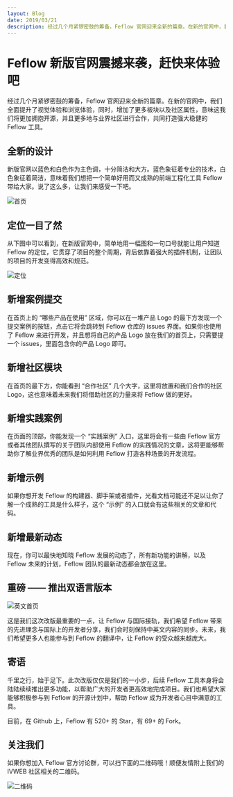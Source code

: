 ```yaml
---
layout: Blog
date: 2019/03/21
description: 经过几个月紧锣密鼓的筹备，Feflow 官网迎来全新的篇章。在新的官网中，我们全面提升了视觉体验和浏览体验，同时，增加了更多板块以及社区属性，意味这我们将更加拥抱开源，并且更多地与业界社区进行合作，共同打造强大稳健的 Feflow 工具。
---
```


# Feflow 新版官网震撼来袭，赶快来体验吧

经过几个月紧锣密鼓的筹备，Feflow 官网迎来全新的篇章。在新的官网中，我们全面提升了视觉体验和浏览体验，同时，增加了更多板块以及社区属性，意味这我们将更加拥抱开源，并且更多地与业界社区进行合作，共同打造强大稳健的 Feflow 工具。

## 全新的设计

新版官网以蓝色和白色作为主色调，十分简洁和大方。蓝色象征着专业的技术，白色象征着简洁，意味着我们想把一个简单好用而又成熟的前端工程化工具 Feflow 带给大家。说了这么多，让我们来感受一下吧。

![首页](https://qpic.url.cn/feeds_pic/ajNVdqHZLLCastvapFH1tgFpeJibVbjc8CiaozHNAfbJjlzJic2QAfo8w/)

## 定位一目了然

从下图中可以看到，在新版官网中，简单地用一幅图和一句口号就能让用户知道 Feflow 的定位，它贯穿了项目的整个周期，背后依靠着强大的插件机制，让团队的项目的开发变得高效和规范。

![定位](https://qpic.url.cn/feeds_pic/ajNVdqHZLLDpPRXGyGx0qAcjtUY32GksiadTCy08baEzr8nBWpeQAAA/)

## 新增案例提交

在首页上的 “哪些产品在使用” 区域，你可以在一堆产品 Logo 的最下方发现一个提交案例的按钮，点击它将会跳转到 Feflow 仓库的 issues 界面。如果你也使用了 Feflow 来进行开发，并且想将自己的产品 Logo 放在我们的首页上，只需要提一个 issues，里面包含你的产品 Logo 即可。

## 新增社区模块

在首页的最下方，你能看到 “合作社区” 几个大字，这里将放置和我们合作的社区 Logo，这也意味着未来我们将借助社区的力量来将 Feflow 做的更好。

## 新增实践案例

在页面的顶部，你能发现一个 “实践案例” 入口，这里将会有一些由 Feflow 官方或者其他团队撰写的关于团队内部使用 Feflow 的实践情况的文章，这将更能够帮助你了解业界优秀的团队是如何利用 Feflow 打造各种场景的开发流程。

## 新增示例

如果你想开发 Feflow 的构建器、脚手架或者插件，光看文档可能还不足以让你了解一个成熟的工具是什么样子，这个 “示例” 的入口就会有这些相关的文章和代码。

## 新增最新动态

现在，你可以最快地知晓 Feflow 发展的动态了，所有新功能的讲解，以及 Feflow 未来的计划，Feflow 团队的最新动态都会放在这里。

## 重磅 —— 推出双语言版本

![英文首页](https://qpic.url.cn/feeds_pic/PiajxSqBRaEK8C7Yl9KcQFBKgNqX1HvnOcHrMtYibuQCkwia94pQJ4EHg/)

这是我们这次改版最重要的一点，让 Feflow 与国际接轨，我们希望 Feflow 带来的先进理念与国际上的开发者分享，我们会时刻保持中英文内容的同步。未来，我们希望更多人也能参与到 Feflow 的翻译中，让 Feflow 的受众越来越庞大。

## 寄语

千里之行，始于足下。此次改版仅仅是我们的一小步，后续 Feflow 工具本身将会陆陆续续推出更多功能，以帮助广大的开发者更高效地完成项目。我们也希望大家能够积极参与到 Feflow 的开源计划中，帮助 Feflow 成为开发者心目中满意的工具。

目前，在 Github 上，Feflow 有 520+ 的 Star，有 69+ 的 Fork。

## 关注我们

如果你想加入 Feflow 官方讨论群，可以扫下面的二维码哦！顺便友情附上我们的 IVWEB 社区相关的二维码。


![二维码](https://qpic.url.cn/feeds_pic/ajNVdqHZLLDo9OLxPdd5WT40eArhCPySK0hcI4l1sUkhOPqhicJlXog/)
